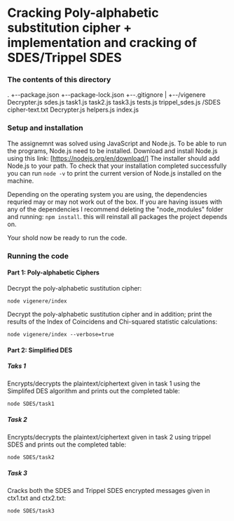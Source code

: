 # Cracking Poly-alphabetic substitution cipher + implementation and cracking of SDES/Trippel SDES

### The contents of this directory
.
+--package.json
+--package-lock.json
+--.gitignore
|   +--/vigenere
        Decrypter.js
        sdes.js
        task1.js
        task2.js
        task3.js
        tests.js
        trippel_sdes.js
    /SDES
        cipher-text.txt
        Decrypter.js
        helpers.js
        index.js


### Setup and installation
The assignemnt was solved using JavaScript and Node.js. To be able to run the programs, Node.js need to be installed.
Download and install Node.js using this link: [https://nodejs.org/en/download/]
The installer should add Node.js to your path. To check that your installation completed successfully you can run `node -v`
to print the current version of Node.js installed on the machine.

Depending on the operating system you are using, the dependencies requried may or may not work out of the box. 
If you are having issues with any of the dependencies I recommend deleting the "node_modules" folder and running:
`npm install`. this will reinstall all packages the project depends on.

Your shold now be ready to run the code.

### Running the code

#### Part 1: Poly-alphabetic Ciphers
Decrypt the poly-alphabetic sustitution cipher:

`node vigenere/index` 

Decrypt the poly-alphabetic sustitution cipher and in addition; print the results of the Index of Coincidens and Chi-squared statistic calculations:

`node vigenere/index --verbose=true`

#### Part 2: Simplified DES

##### Taks 1
Encrypts/decrypts the plaintext/ciphertext given in task 1 using the Simplifed DES algorithm and prints out the completed table:

`node SDES/task1`

##### Task 2
Encrypts/decrypts the plaintext/ciphertext given in task 2 using trippel SDES and prints out the completed table:

`node SDES/task2`

##### Task 3
Cracks both the SDES and Trippel SDES encrypted messages given in ctx1.txt and ctx2.txt:

`node SDES/task3`

